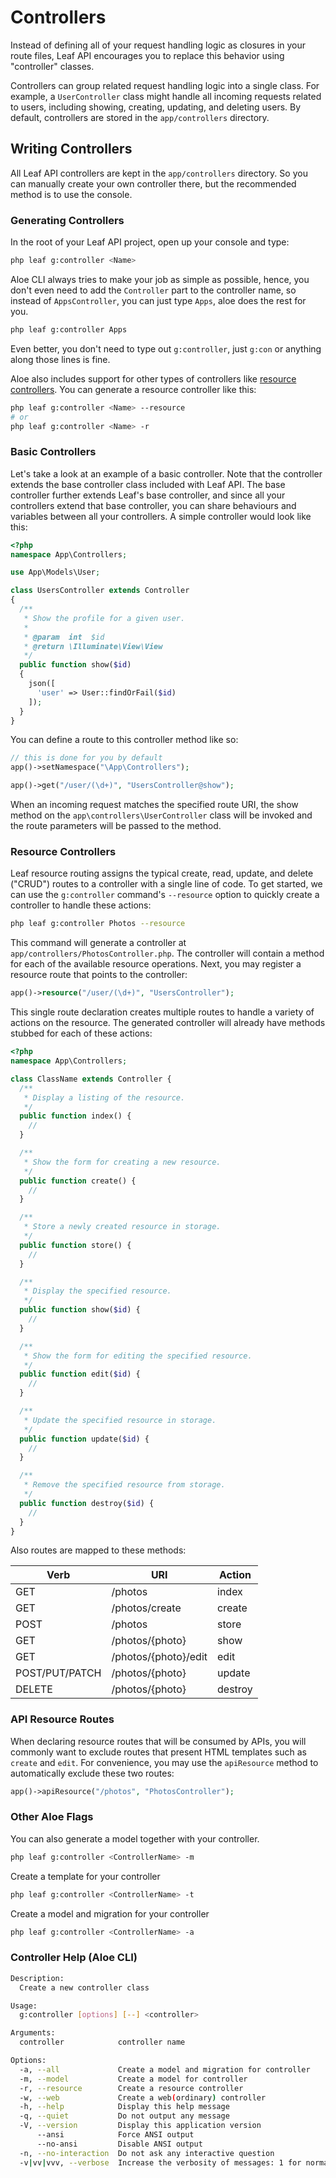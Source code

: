 # Controllers

Instead of defining all of your request handling logic as closures in your route files, Leaf API encourages you to replace this behavior using "controller" classes.

Controllers can group related request handling logic into a single class. For example, a `UserController` class might handle all incoming requests related to users, including showing, creating, updating, and deleting users. By default, controllers are stored in the `app/controllers` directory.

## Writing Controllers

All Leaf API controllers are kept in the `app/controllers` directory. So you can manually create your own controller there, but the recommended method is to use the console.

### Generating Controllers

In the root of your Leaf API project, open up your console and type:

```sh
php leaf g:controller <Name>
```

Aloe CLI always tries to make your job as simple as possible, hence, you don't even need to add the `Controller` part to the controller name, so instead of `AppsController`, you can just type `Apps`, aloe does the rest for you.

```sh
php leaf g:controller Apps
```

Even better, you don't need to type out `g:controller`, just `g:con` or anything along those lines is fine.

Aloe also includes support for other types of controllers like [resource controllers](#resource-controllers). You can generate a resource controller like this:

```sh
php leaf g:controller <Name> --resource
# or
php leaf g:controller <Name> -r
```

### Basic Controllers

Let's take a look at an example of a basic controller. Note that the controller extends the base controller class included with Leaf API. The base controller further extends Leaf's base controller, and since all your controllers extend that base controller, you can share behaviours and variables between all your controllers. A simple controller would look like this:

```php
<?php
namespace App\Controllers;

use App\Models\User;

class UsersController extends Controller
{
  /**
   * Show the profile for a given user.
   *
   * @param  int  $id
   * @return \Illuminate\View\View
   */
  public function show($id)
  {
    json([
      'user' => User::findOrFail($id)
    ]);
  }
}
```

You can define a route to this controller method like so:

```php
// this is done for you by default
app()->setNamespace("\App\Controllers");

app()->get("/user/(\d+)", "UsersController@show");
```

When an incoming request matches the specified route URI, the show method on the `app\controllers\UserController` class will be invoked and the route parameters will be passed to the method.

### Resource Controllers

Leaf resource routing assigns the typical create, read, update, and delete ("CRUD") routes to a controller with a single line of code. To get started, we can use the `g:controller` command's `--resource` option to quickly create a controller to handle these actions:

```sh
php leaf g:controller Photos --resource
```

This command will generate a controller at `app/controllers/PhotosController.php`. The controller will contain a method for each of the available resource operations. Next, you may register a resource route that points to the controller:

```php
app()->resource("/user/(\d+)", "UsersController");
```

This single route declaration creates multiple routes to handle a variety of actions on the resource. The generated controller will already have methods stubbed for each of these actions:

```php
<?php
namespace App\Controllers;

class ClassName extends Controller {
  /**
   * Display a listing of the resource.
   */
  public function index() {
    //
  }

  /**
   * Show the form for creating a new resource.
   */
  public function create() {
    //
  }

  /**
   * Store a newly created resource in storage.
   */
  public function store() {
    //
  }

  /**
   * Display the specified resource.
   */
  public function show($id) {
    //
  }

  /**
   * Show the form for editing the specified resource.
   */
  public function edit($id) {
    //
  }

  /**
   * Update the specified resource in storage.
   */
  public function update($id) {
    //
  }

  /**
   * Remove the specified resource from storage.
   */
  public function destroy($id) {
    //
  }
}
```

Also routes are mapped to these methods:

| Verb           |   URI                   | Action  |
|----------------|-------------------------|---------|
| GET            |  /photos                | index   |
| GET            |  /photos/create         | create  |
| POST           |  /photos                | store   |
| GET            |  /photos/{photo}        | show    |
| GET            |  /photos/{photo}/edit   | edit    |
| POST/PUT/PATCH |  /photos/{photo}        | update  |
| DELETE         |  /photos/{photo}        | destroy |

### API Resource Routes

When declaring resource routes that will be consumed by APIs, you will commonly want to exclude routes that present HTML templates such as `create` and `edit`. For convenience, you may use the `apiResource` method to automatically exclude these two routes:

```php
app()->apiResource("/photos", "PhotosController");
```

### Other Aloe Flags

You can also generate a model together with your controller.

```bash
php leaf g:controller <ControllerName> -m
```

Create a template for your controller

```bash
php leaf g:controller <ControllerName> -t
```

Create a model and migration for your  controller

```bash
php leaf g:controller <ControllerName> -a
```

### Controller Help (Aloe CLI)

```bash
Description:
  Create a new controller class

Usage:
  g:controller [options] [--] <controller>

Arguments:
  controller            controller name

Options:
  -a, --all             Create a model and migration for controller
  -m, --model           Create a model for controller
  -r, --resource        Create a resource controller
  -w, --web             Create a web(ordinary) controller
  -h, --help            Display this help message
  -q, --quiet           Do not output any message
  -V, --version         Display this application version
      --ansi            Force ANSI output
      --no-ansi         Disable ANSI output
  -n, --no-interaction  Do not ask any interactive question
  -v|vv|vvv, --verbose  Increase the verbosity of messages: 1 for normal output, 2 for more verbose output and 3 for debu
```
